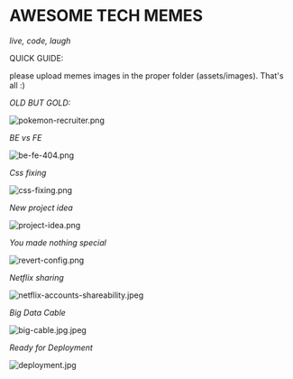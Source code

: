 # AWESOME TECH MEMES
_live, code, laugh_

QUICK GUIDE:

please upload memes images in the proper folder (assets/images). That's all :)


*OLD BUT GOLD:*

![pokemon-recruiter.png](./assets/images/pokemon-recruiter.png)

*BE vs FE*

![be-fe-404.png](./assets/images/be-fe-404.png)

*Css fixing*

![css-fixing.png](./assets/images/css-fixing.png)

*New project idea*

![project-idea.png](./assets/images/project-idea.png)

*You made nothing special*

![revert-config.png](./assets/images/revert-config.png)

*Netflix sharing*

![netflix-accounts-shareability.jpeg](./assets/images/netflix-accounts-shareability.jpeg)

*Big Data Cable*

![big-cable.jpg.jpeg](./assets/images/big-cable.jpg.jpeg)

*Ready for Deployment*

![deployment.jpg](./assets/images/deployment.jpg)

